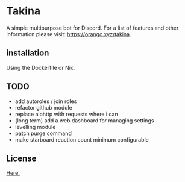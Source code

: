 # Takina
A simple multipurpose bot for Discord.
For a list of features and other information please visit: https://orangc.xyz/takina.

## installation
Using the Dockerfile or Nix.

## TODO
- add autoroles / join roles
- refactor github module
- replace aiohttp with requests where i can
- (long term) add a web dashboard for managing settings 
- levelling module
- patch purge command
- make starboard reaction count minimum configurable

## License
[Here.](./LICENSE)